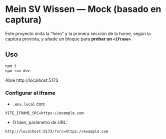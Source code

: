 # Mein SV Wissen — Mock (basado en captura)

Este proyecto imita la “hero” y la primera sección de la home, según la captura provista,
y añade un bloque para **probar un `<iframe>`**.

## Uso
```bash
npm i
npm run dev
```
Abre http://localhost:5173

### Configurar el iframe
- `.env.local` con:
```
VITE_IFRAME_SRC=https://example.com
```
- O bien, parámetro de URL:
```
http://localhost:5173/?src=https://example.com
```
